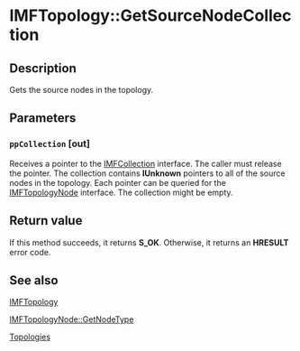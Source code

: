 # IMFTopology::GetSourceNodeCollection

## Description

Gets the source nodes in the topology.

## Parameters

### `ppCollection` [out]

Receives a pointer to the [IMFCollection](https://learn.microsoft.com/windows/desktop/api/mfobjects/nn-mfobjects-imfcollection) interface. The caller must release the pointer. The collection contains **IUnknown** pointers to all of the source nodes in the topology. Each pointer can be queried for the [IMFTopologyNode](https://learn.microsoft.com/windows/desktop/api/mfidl/nn-mfidl-imftopologynode) interface. The collection might be empty.

## Return value

If this method succeeds, it returns **S_OK**. Otherwise, it returns an **HRESULT** error code.

## See also

[IMFTopology](https://learn.microsoft.com/windows/desktop/api/mfidl/nn-mfidl-imftopology)

[IMFTopologyNode::GetNodeType](https://learn.microsoft.com/windows/desktop/api/mfidl/nf-mfidl-imftopologynode-getnodetype)

[Topologies](https://learn.microsoft.com/windows/desktop/medfound/topologies)